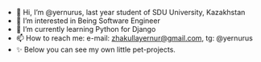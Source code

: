 - 👋 Hi, I’m @yernurus, last year student of SDU University, Kazakhstan
- 👀 I’m interested in Being Software Engineer
- 🌱 I’m currently learning Python for Django 
- 📫 How to reach me:
  e-mail: zhakullayernur@gmail.com, tg: @yernurus
- ✨ Below you can see my own little pet-projects.

<!---
yernurus/yernurus is a ✨ special ✨ repository because its `README.md` (this file) appears on your GitHub profile.
You can click the Preview link to take a look at your changes.
--->
